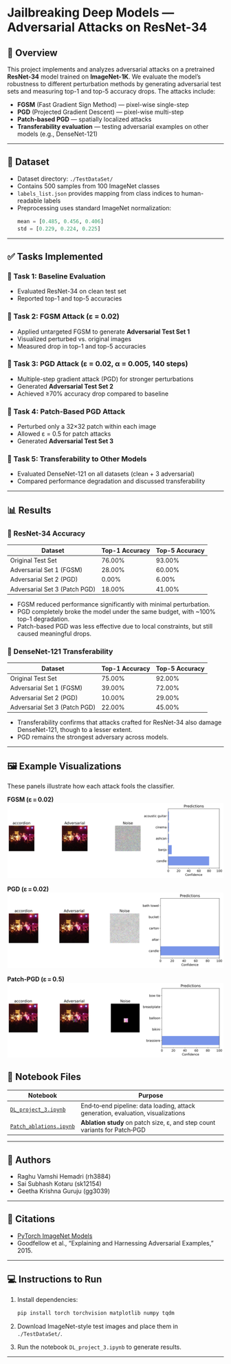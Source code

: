 # Jailbreaking Deep Models — Adversarial Attacks on ResNet-34

## 📘 Overview

This project implements and analyzes adversarial attacks on a pretrained **ResNet-34** model trained on **ImageNet-1K**. We evaluate the model’s robustness to different perturbation methods by generating adversarial test sets and measuring top-1 and top-5 accuracy drops. The attacks include:

- **FGSM** (Fast Gradient Sign Method) — pixel-wise single-step
- **PGD** (Projected Gradient Descent) — pixel-wise multi-step
- **Patch-based PGD** — spatially localized attacks
- **Transferability evaluation** — testing adversarial examples on other models (e.g., DenseNet-121)

---

## 📁 Dataset

- Dataset directory: `./TestDataSet/`
- Contains 500 samples from 100 ImageNet classes
- `labels_list.json` provides mapping from class indices to human-readable labels
- Preprocessing uses standard ImageNet normalization:
  ```python
  mean = [0.485, 0.456, 0.406]
  std = [0.229, 0.224, 0.225]
  ```
---

## ✅ Tasks Implemented

### 🔹 Task 1: Baseline Evaluation

* Evaluated ResNet-34 on clean test set
* Reported top-1 and top-5 accuracies

### 🔹 Task 2: FGSM Attack (ε = 0.02)

* Applied untargeted FGSM to generate **Adversarial Test Set 1**
* Visualized perturbed vs. original images
* Measured drop in top-1 and top-5 accuracies

### 🔹 Task 3: PGD Attack (ε = 0.02, α = 0.005, 140 steps)

* Multiple-step gradient attack (PGD) for stronger perturbations
* Generated **Adversarial Test Set 2**
* Achieved ≥70% accuracy drop compared to baseline

### 🔹 Task 4: Patch-Based PGD Attack

* Perturbed only a 32×32 patch within each image
* Allowed ε = 0.5 for patch attacks
* Generated **Adversarial Test Set 3**

### 🔹 Task 5: Transferability to Other Models

* Evaluated DenseNet-121 on all datasets (clean + 3 adversarial)
* Compared performance degradation and discussed transferability

---

## 📊 Results

### 🔸 ResNet-34 Accuracy

| Dataset                       | Top-1 Accuracy | Top-5 Accuracy |
| ----------------------------- | -------------- | -------------- |
| Original Test Set             | 76.00%         | 93.00%         |
| Adversarial Set 1 (FGSM)      | 28.00%         | 60.00%         |
| Adversarial Set 2 (PGD)       | 0.00%          | 6.00%          |
| Adversarial Set 3 (Patch PGD) | 18.00%         | 41.00%         |

* FGSM reduced performance significantly with minimal perturbation.
* PGD completely broke the model under the same budget, with \~100% top-1 degradation.
* Patch-based PGD was less effective due to local constraints, but still caused meaningful drops.

### 🔸 DenseNet-121 Transferability

| Dataset                       | Top-1 Accuracy | Top-5 Accuracy |
| ----------------------------- | -------------- | -------------- |
| Original Test Set             | 75.00%         | 92.00%         |
| Adversarial Set 1 (FGSM)      | 39.00%         | 72.00%         |
| Adversarial Set 2 (PGD)       | 10.00%         | 29.00%         |
| Adversarial Set 3 (Patch PGD) | 22.00%         | 45.00%         |

* Transferability confirms that attacks crafted for ResNet-34 also damage DenseNet-121, though to a lesser extent.
* PGD remains the strongest adversary across models.

---

## 🖼️ Example Visualizations

These panels illustrate how each attack fools the classifier.

**FGSM (ε = 0.02)**
![](figs/adversarial_example_2.png)

**PGD (ε = 0.02)**
![](figs/adversarial_example_3.png)

**Patch‑PGD (ε = 0.5)**
![](figs/adversarial_example_4.png)

## 📓 Notebook Files

| Notebook                                         | Purpose                                                                          |
| ------------------------------------------------ | -------------------------------------------------------------------------------- |
| [`DL_project_3.ipynb`](DL_project_3.ipynb)       | End‑to‑end pipeline: data loading, attack generation, evaluation, visualizations |
| [`Patch_ablations.ipynb`](Patch_ablations.ipynb) | **Ablation study** on patch size, ε, and step count variants for Patch‑PGD       |

---

## 🧠 Authors

* Raghu Vamshi Hemadri (rh3884)
* Sai Subhash Kotaru (sk12154)
* Geetha Krishna Guruju (gg3039)

---

## 📎 Citations

* [PyTorch ImageNet Models](https://pytorch.org/vision/stable/models.html)
* Goodfellow et al., “Explaining and Harnessing Adversarial Examples,” 2015.

---

## 💻 Instructions to Run

1. Install dependencies:

   ```bash
   pip install torch torchvision matplotlib numpy tqdm
   ```

2. Download ImageNet-style test images and place them in `./TestDataSet/`.

3. Run the notebook `DL_project_3.ipynb` to generate results.

---
